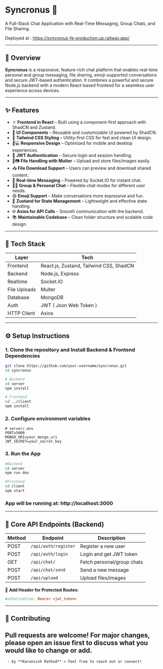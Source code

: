 # Syncronus 💬  
A Full-Stack Chat Application with Real-Time Messaging, Group Chats, and File Sharing.

Deployed at : https://syncronus-fe-production.up.railway.app/

---

## 🚀 Overview

**Syncronus** is a responsive, feature-rich chat platform that enables real-time personal and group messaging, file sharing, emoji-supported conversations and secure JWT-based authentication. It combines a powerful and secure Node.js backend with a modern React-based frontend for a seamless user experience across devices.

---

## ✨ Features

- ⚛️ **Frontend in React** – Built using a component-first approach with ShadCN and Zustand.
- 🧩 **UI Components** – Reusable and customizable UI powered by ShadCN.
- 🎨 **Tailwind CSS Styling** – Utility-first CSS for fast and clean UI design.
- 📱💻 **Responsive Design** – Optimized for mobile and desktop experiences.
- 🔑 **JWT Authentication** – Secure login and session handling.
- 📁📷 **File Handling with Multer** – Upload and store files/images easily.
- 📥 **File Download Support** – Users can preview and download shared content.
- 💬 **Real-time Messaging** – Powered by Socket.IO for instant chat.
- 👥💬 **Group & Personal Chat** – Flexible chat modes for different user needs.
- 😄 **Emoji Support** – Make conversations more expressive and fun.
- 🧠 **Zustand for State Management** – Lightweight and effective state handling.
- 🌐 **Axios for API Calls** – Smooth communication with the backend.
- 📚 **Maintainable Codebase** – Clean folder structure and scalable code design.

---

## 🧰 Tech Stack

| Layer        | Tech                                  |
|--------------|---------------------------------------|
| Frontend     | React.js, Zustand, Tailwind CSS, ShadCN |
| Backend      | Node.js, Express                      |
| Realtime     | Socket.IO                             |
| File Uploads | Multer                                |
| Database     | MongoDB                               |
| Auth         | JWT ( Json Web Token )                |
| HTTP Client  | Axios                                 |

---

## ⚙️ Setup Instructions

### 1. Clone the repository and Install Backend & Frontend Dependencies
```bash
git clone https://github.com/your-username/syncronus.git
cd syncronus

# Backend
cd server
npm install

# Frontend
cd ../client
npm install

```
### 2. Configure environment variables
```env
# server/.env
PORT=5000
MONGO_URI=your_mongo_uri
JWT_SECRET=your_secret_key
```

### 3. Run the App
``` bash
#Backend
cd server
npm run dev

#Frontend
cd client
npm start
```
### App will be running at: http://localhost:3000

---

## 🔌 Core API Endpoints (Backend)

| **Method** | **Endpoint**         | **Description**                   |
|------------|----------------------|-----------------------------------|
| POST       | `/api/auth/register` | Register a new user               |
| POST       | `/api/auth/login`    | Login and get JWT token           |
| GET        | `/api/chat/`         | Fetch personal/group chats        |
| POST       | `/api/chat/send`     | Send a new message                |
| POST       | `/api/upload`        | Upload files/images               |

📌 **Add Header for Protected Routes:**

```makefile
Authorization: Bearer <jwt_token>
```
---

## 🤝 Contributing
Pull requests are welcome! For major changes, please open an issue first to discuss what you would like to change or add.
---

```markfile
 - by **Karansinh Rathod** > Feel free to reach out or connect!
```

